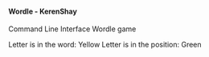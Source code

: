 #### Wordle - KerenShay

Command Line Interface Wordle game

Letter is in the word: Yellow
Letter is in the position: Green
